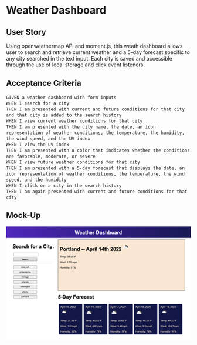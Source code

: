 
# Weather Dashboard

## User Story
Using openweathermap API and moment.js, this weath dashboard allows user to search and retrieve current weather and a 5-day forecast specific to any city searched in the text input.  Each city is saved and accessible through the use of local storage and click event listeners.


## Acceptance Criteria

```
GIVEN a weather dashboard with form inputs
WHEN I search for a city
THEN I am presented with current and future conditions for that city and that city is added to the search history
WHEN I view current weather conditions for that city
THEN I am presented with the city name, the date, an icon representation of weather conditions, the temperature, the humidity, the wind speed, and the UV index
WHEN I view the UV index
THEN I am presented with a color that indicates whether the conditions are favorable, moderate, or severe
WHEN I view future weather conditions for that city
THEN I am presented with a 5-day forecast that displays the date, an icon representation of weather conditions, the temperature, the wind speed, and the humidity
WHEN I click on a city in the search history
THEN I am again presented with current and future conditions for that city
```

## Mock-Up


![The weather app includes a search option, a list of cities, and a five-day forecast and current weather conditions.](./assets/weatherdash.png)

